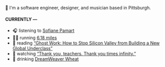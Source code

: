 👋 I'm a software engineer, designer, and musician based in Pittsburgh.

#### CURRENTLY —

* 🎧 listening to [Sofiane Pamart](https://www.last.fm/music/Sofiane+Pamart/_/Bora+Bora)
* 🏃‍♂️ running [6.18 miles](https://www.strava.com/activities/3878023483)
* 📘 reading [“Ghost Work: How to Stop Silicon Valley from Building a New Global Underclass”](https://www.goodreads.com/book/show/41963432-ghost-work)
* 🍿 watching [“Thank you, teachers. Thank you times infinity.”](https://youtu.be/GqmLCMiUrdo)
* 🍺 drinking [DreamWeaver Wheat](https://untappd.com/user/namoscato/checkin/927891203)
